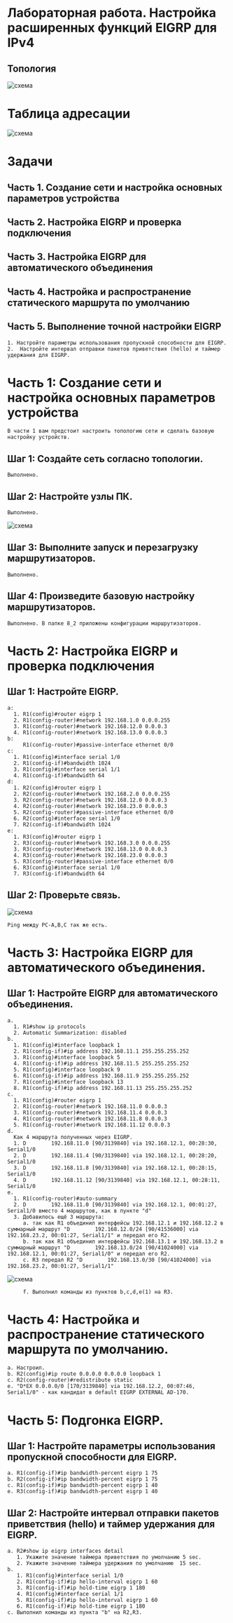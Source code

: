 # Лабораторная работа. Настройка расширенных функций EIGRP для IPv4
 ## 	Топология
 
 ![схема](https://github.com/VladimirDr/Labs/blob/master/Lab08/8_2/Cxema8_2.png)

# 	Таблица адресации

 ![схема](https://github.com/VladimirDr/Labs/blob/master/Lab08/8_2/Tabl8_2.png)

# 	Задачи
 ## Часть 1. Создание сети и настройка основных параметров устройства
 ## Часть 2. Настройка EIGRP и проверка подключения
 ## Часть 3. Настройка EIGRP для автоматического объединения
 ## Часть 4. Настройка и распространение статического маршрута по умолчанию
 ## Часть 5. Выполнение точной настройки EIGRP
    1. Настройте параметры использования пропускной способности для EIGRP.
    2.	Настройте интервал отправки пакетов приветствия (hello) и таймер удержания для EIGRP.
  
# Часть 1:	Создание сети и настройка основных параметров устройства
    В части 1 вам предстоит настроить топологию сети и сделать базовую настройку устройств.
    
 ## Шаг 1:	Создайте сеть согласно топологии.    
    Выполнено.
 ## Шаг 2:	Настройте узлы ПК.
    Выполнено.
 ![схема](https://github.com/VladimirDr/Labs/blob/master/Lab08/8_2/PC8_2.png)
 
 ## Шаг 3:	Выполните запуск и перезагрузку маршрутизаторов.
    Выполнено.
 ## Шаг 4:	Произведите базовую настройку маршрутизаторов.
    Выполнено. В папке 8_2 приложены конфигурации маршрутизаторов.
    
# Часть 2:	Настройка EIGRP и проверка подключения
 ## Шаг 1:	Настройте EIGRP.
    a: 
      1. R1(config)#router eigrp 1
      2. R1(config-router)#network 192.168.1.0 0.0.0.255
      3. R1(config-router)#network 192.168.12.0 0.0.0.3
      4. R1(config-router)#network 192.168.13.0 0.0.0.3
    b:
         R1(config-router)#passive-interface ethernet 0/0
    c:
      1. R1(config)#interface serial 1/0
      2. R1(config-if)#bandwidth 1024
      3. R1(config)#interface serial 1/1
      4. R1(config-if)#bandwidth 64
    d:
      1. R2(config)#router eigrp 1
      2. R2(config-router)#network 192.168.2.0 0.0.0.255
      3. R2(config-router)#network 192.168.12.0 0.0.0.3
      4. R2(config-router)#network 192.168.23.0 0.0.0.3
      5. R2(config-router)#passive-interface ethernet 0/0
      6. R2(config)#interface serial 1/0
      7. R2(config-if)#bandwidth 1024
    e:
      1. R3(config)#router eigrp 1
      2. R3(config-router)#network 192.168.3.0 0.0.0.255
      3. R3(config-router)#network 192.168.13.0 0.0.0.3
      4. R3(config-router)#network 192.168.23.0 0.0.0.3
      5. R3(config-router)#passive-interface ethernet 0/0
      6. R3(config)#interface serial 1/0
      7. R3(config-if)#bandwidth 64
     
 ## Шаг 2:	Проверьте связь.
 ![схема](https://github.com/VladimirDr/Labs/blob/master/Lab08/8_2/Ping8_2(all).png)
 
    Ping между PC-A,B,C так же есть.
    
# Часть 3:	Настройка EIGRP для автоматического объединения. 
 ## Шаг 1:	Настройте EIGRP для автоматического объединения.
    a. 
      1. R1#show ip protocols
      2. Automatic Summarization: disabled
    b.
      1. R1(config)#interface loopback 1
      2. R1(config-if)#ip address 192.168.11.1 255.255.255.252
      3. R1(config)#interface loopback 5
      4. R1(config-if)#ip address 192.168.11.5 255.255.255.252
      5. R1(config)#interface loopback 9
      6. R1(config-if)#ip address 192.168.11.9 255.255.255.252
      7. R1(config)#interface loopback 13
      8. R1(config-if)#ip address 192.168.11.13 255.255.255.252
    c.
      1. R1(config)#router eigrp 1
      2. R1(config-router)#network 192.168.11.0 0.0.0.3
      3. R1(config-router)#network 192.168.11.4 0.0.0.3
      4. R1(config-router)#network 192.168.11.8 0.0.0.3
      5. R1(config-router)#network 192.168.11.12 0.0.0.3
    d.
      Как 4 маршрута полученных через EIGRP.
      1. D        192.168.11.0 [90/3139840] via 192.168.12.1, 00:28:30, Serial1/0
      2. D        192.168.11.4 [90/3139840] via 192.168.12.1, 00:28:20, Serial1/0
      3. D        192.168.11.8 [90/3139840] via 192.168.12.1, 00:28:15, Serial1/0
      4. D        192.168.11.12 [90/3139840] via 192.168.12.1, 00:28:11, Serial1/0
    e.
      1. R1(config-router)#auto-summary
      2. D        192.168.11.0 [90/3139840] via 192.168.12.1, 00:01:27, Serial1/0 вместо 4 маршрутов, как в пункте "d"
      3. Добавилось ещё 3 маршрута:
         a. так как R1 объединил интерфейсы 192.168.12.1 и 192.168.12.2 в суммарный маршрут "D        192.168.12.0/24 [90/41536000] via 192.168.23.2, 00:01:27, Serial1/1" и передал его R2.
         b. так как R1 объединил интерфейсы 192.168.13.1 и 192.168.13.2 в суммарный маршрут "D        192.168.13.0/24 [90/41024000] via 192.168.12.1, 00:01:27, Serial1/0" и передал его R2.
         c. R3 передал R2 "D        192.168.13.0/30 [90/41024000] via 192.168.23.2, 00:01:27, Serial1/1"
 
 ![схема](https://github.com/VladimirDr/Labs/blob/master/Lab08/8_2/8_2_route.png)         
 
 
         f. Выполнил команды из пунктов b,c,d,e(1) на R3.
      
# Часть 4:	Настройка и распространение статического маршрута по умолчанию.
    a. Настроил.
    b. R2(config)#ip route 0.0.0.0 0.0.0.0 loopback 1
    c. R2(config-router)#redistribute static
    e. "D*EX 0.0.0.0/0 [170/3139840] via 192.168.12.2, 00:07:46, Serial1/0" - как кандидат в default EIGRP EXTERNAL AD-170.
    
# Часть 5:	Подгонка EIGRP.
 ## Шаг 1:	Настройте параметры использования пропускной способности для EIGRP.
    a. R1(config-if)#ip bandwidth-percent eigrp 1 75
    b. R2(config-if)#ip bandwidth-percent eigrp 1 75
    c. R1(config-if)#ip bandwidth-percent eigrp 1 40
    e. R3(config-if)#ip bandwidth-percent eigrp 1 40
 ## Шаг 2:	Настройте интервал отправки пакетов приветствия (hello) и таймер удержания для EIGRP.
    a. R2#show ip eigrp interfaces detail 
       1. Укажите значение таймера приветствия по умолчанию 5 sec.
       2. Укажите значение таймера удержания по умолчанию  15 sec.
    b. 
       1. R1(config)#interface serial 1/0
       2. R1(config-if)#ip hello-interval eigrp 1 60
       3. R1(config-if)#ip hold-time eigrp 1 180
       4. R1(config)#interface serial 1/1
       5. R1(config-if)#ip hello-interval eigrp 1 60
       6. R1(config-if)#ip hold-time eigrp 1 180
    c. Выполнил команды из пункта "b" на R2,R3.
    
